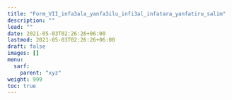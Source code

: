 ```yaml
---
title: "Form_VII_infa3ala_yanfa3ilu_infi3al_infatara_yanfatiru_salim"
description: ""
lead: ""
date: 2021-05-03T02:26:26+06:00
lastmod: 2021-05-03T02:26:26+06:00
draft: false
images: []
menu: 
  sarf:
    parent: "xyz"
weight: 999
toc: true
---
```



